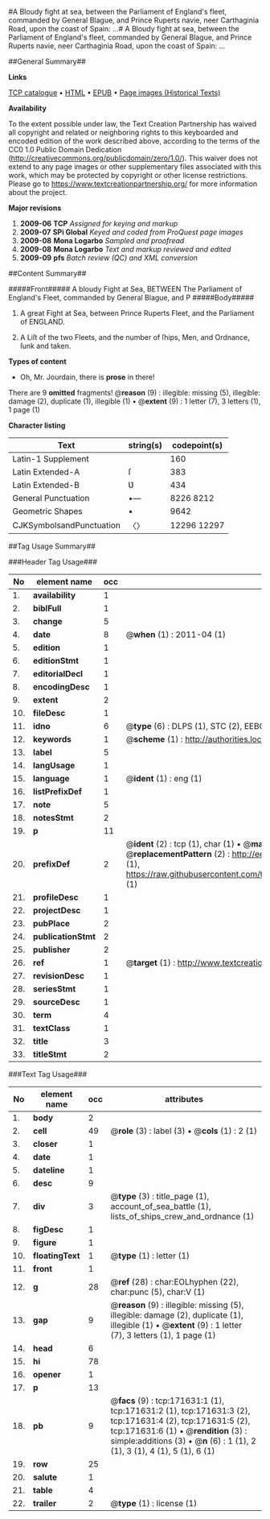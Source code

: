 #A Bloudy fight at sea, between the Parliament of England's fleet, commanded by General Blague, and Prince Ruperts navie, neer Carthaginia Road, upon the coast of Spain: ...#
A Bloudy fight at sea, between the Parliament of England's fleet, commanded by General Blague, and Prince Ruperts navie, neer Carthaginia Road, upon the coast of Spain: ...

##General Summary##

**Links**

[TCP catalogue](http://www.ota.ox.ac.uk/tcp/)  • 
[HTML](http://tei.it.ox.ac.uk/tcp/Texts-HTML/free/A76/A76866.html)  • 
[EPUB](http://tei.it.ox.ac.uk/tcp/Texts-EPUB/free/A76/A76866.epub) • 
[Page images (Historical Texts)](https://historicaltexts.jisc.ac.uk/eebo-45504330e)

**Availability**

To the extent possible under law, the Text Creation Partnership has waived all copyright and related or neighboring rights to this keyboarded and encoded edition of the work described above, according to the terms of the CC0 1.0 Public Domain Dedication (http://creativecommons.org/publicdomain/zero/1.0/). This waiver does not extend to any page images or other supplementary files associated with this work, which may be protected by copyright or other license restrictions. Please go to https://www.textcreationpartnership.org/ for more information about the project.

**Major revisions**

1. __2009-06__ __TCP__ *Assigned for keying and markup*
1. __2009-07__ __SPi Global__ *Keyed and coded from ProQuest page images*
1. __2009-08__ __Mona Logarbo__ *Sampled and proofread*
1. __2009-08__ __Mona Logarbo__ *Text and markup reviewed and edited*
1. __2009-09__ __pfs__ *Batch review (QC) and XML conversion*

##Content Summary##

#####Front#####
A bloudy Fight at Sea, BETWEEN The Parliament of England's Fleet, commanded by General Blague, and P
#####Body#####

1. A great Fight at Sea, between Prince Ruperts Fleet, and the Parliament of ENGLAND.

1. A Liſt of the two Fleets, and the number of ſhips, Men, and Ordnance, ſunk and taken.

**Types of content**

  * Oh, Mr. Jourdain, there is **prose** in there!

There are 9 **omitted** fragments! 
 @__reason__ (9) : illegible: missing (5), illegible: damage (2), duplicate (1), illegible (1)  •  @__extent__ (9) : 1 letter (7), 3 letters (1), 1 page (1)

**Character listing**


|Text|string(s)|codepoint(s)|
|---|---|---|
|Latin-1 Supplement| |160|
|Latin Extended-A|ſ|383|
|Latin Extended-B|Ʋ|434|
|General Punctuation|•—|8226 8212|
|Geometric Shapes|▪|9642|
|CJKSymbolsandPunctuation|〈〉|12296 12297|

##Tag Usage Summary##

###Header Tag Usage###

|No|element name|occ|attributes|
|---|---|---|---|
|1.|__availability__|1||
|2.|__biblFull__|1||
|3.|__change__|5||
|4.|__date__|8| @__when__ (1) : 2011-04 (1)|
|5.|__edition__|1||
|6.|__editionStmt__|1||
|7.|__editorialDecl__|1||
|8.|__encodingDesc__|1||
|9.|__extent__|2||
|10.|__fileDesc__|1||
|11.|__idno__|6| @__type__ (6) : DLPS (1), STC (2), EEBO-CITATION (1), OCLC (1), VID (1)|
|12.|__keywords__|1| @__scheme__ (1) : http://authorities.loc.gov/ (1)|
|13.|__label__|5||
|14.|__langUsage__|1||
|15.|__language__|1| @__ident__ (1) : eng (1)|
|16.|__listPrefixDef__|1||
|17.|__note__|5||
|18.|__notesStmt__|2||
|19.|__p__|11||
|20.|__prefixDef__|2| @__ident__ (2) : tcp (1), char (1)  •  @__matchPattern__ (2) : ([0-9\-]+):([0-9IVX]+) (1), (.+) (1)  •  @__replacementPattern__ (2) : http://eebo.chadwyck.com/downloadtiff?vid=$1&page=$2 (1), https://raw.githubusercontent.com/textcreationpartnership/Texts/master/tcpchars.xml#$1 (1)|
|21.|__profileDesc__|1||
|22.|__projectDesc__|1||
|23.|__pubPlace__|2||
|24.|__publicationStmt__|2||
|25.|__publisher__|2||
|26.|__ref__|1| @__target__ (1) : http://www.textcreationpartnership.org/docs/. (1)|
|27.|__revisionDesc__|1||
|28.|__seriesStmt__|1||
|29.|__sourceDesc__|1||
|30.|__term__|4||
|31.|__textClass__|1||
|32.|__title__|3||
|33.|__titleStmt__|2||


###Text Tag Usage###

|No|element name|occ|attributes|
|---|---|---|---|
|1.|__body__|2||
|2.|__cell__|49| @__role__ (3) : label (3)  •  @__cols__ (1) : 2 (1)|
|3.|__closer__|1||
|4.|__date__|1||
|5.|__dateline__|1||
|6.|__desc__|9||
|7.|__div__|3| @__type__ (3) : title_page (1), account_of_sea_battle (1), lists_of_ships_crew_and_ordnance (1)|
|8.|__figDesc__|1||
|9.|__figure__|1||
|10.|__floatingText__|1| @__type__ (1) : letter (1)|
|11.|__front__|1||
|12.|__g__|28| @__ref__ (28) : char:EOLhyphen (22), char:punc (5), char:V (1)|
|13.|__gap__|9| @__reason__ (9) : illegible: missing (5), illegible: damage (2), duplicate (1), illegible (1)  •  @__extent__ (9) : 1 letter (7), 3 letters (1), 1 page (1)|
|14.|__head__|6||
|15.|__hi__|78||
|16.|__opener__|1||
|17.|__p__|13||
|18.|__pb__|9| @__facs__ (9) : tcp:171631:1 (1), tcp:171631:2 (1), tcp:171631:3 (2), tcp:171631:4 (2), tcp:171631:5 (2), tcp:171631:6 (1)  •  @__rendition__ (3) : simple:additions (3)  •  @__n__ (6) : 1 (1), 2 (1), 3 (1), 4 (1), 5 (1), 6 (1)|
|19.|__row__|25||
|20.|__salute__|1||
|21.|__table__|4||
|22.|__trailer__|2| @__type__ (1) : license (1)|
